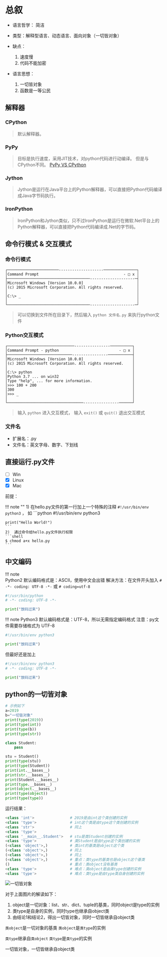 # 总叙

- 语言哲学： 简洁
- 类型：解释型语言、动态语言、面向对象（一切皆对象）
- 缺点：
    1. 速度慢
    2. 代码不能加密

- 语言思想：
    1. 一切皆对象
    2. 函数是一等公民

## 解释器
### CPython
> 默认解释器。

### PyPy
> 目标是执行速度，采用JIT技术，对python代码进行动编译。
> 但是与CPython不同。 [PyPy VS CPython](http://pypy.readthedocs.org/en/latest/cpython_differences.html)

### Jython
> Jython是运行在Java平台上的Python解释器，可以直接把Python代码编译成Java字节码执行。

### IronPython
> IronPython和Jython类似，只不过IronPython是运行在微软.Net平台上的Python解释器，可以直接把Python代码编译成.Net的字节码。

## 命令行模式 & 交互模式
### 命令行模式

```shell
┌───────────────────────--------------------───────────────┐
│Command Prompt                                      - □ x │
├─────────────────────────────────────--------------------─┤
│Microsoft Windows [Version 10.0.0]                        │
│(c) 2015 Microsoft Corporation. All rights reserved.      │
│                                                          │
│C:\> _                                                    │
│                                                          │
└─────────────────────────────────────--------------------─┘
```


> 可以切换到文件所在目录下，然后输入 `python 文件名.py` 来执行python文件


### Python交互模式

```shell
┌──────────────────────────────----------------──────────┐
│Command Prompt - python                           - □ x │
├─────────────────────────────----------------───────────┤
│Microsoft Windows [Version 10.0.0]                      │
│(c) 2015 Microsoft Corporation. All rights reserved.    │
│                                                        │
│C:\> python                                             │
│Python 3.7 ... on win32                                 │
│Type "help", ... for more information.                  │
│>>> 100 + 200                                           │
│300                                                     │
│>>> _                                                   │
│                                                        │
└──────────────────────────────────----------------──────┘
```


> 输入 `python` 进入交互模式， 输入 `exit()` 或 `quit()` 退出交互模式

### 文件名
- 扩展名：.py
- 文件名：英文字母、数字、下划线

## 直接运行.py文件
- [ ] Win
- [x] Linux
- [x] Mac

前提：

!!! note ""
    1)  在hello.py文件的第一行加上一个特殊的注释 `#!/usr/bin/env python3` ， 如
    ```python
    #!/usr/bin/env python3
   
    print("Hello World!")
    ```
    2)  通过命令给hello.py文件执行权限
    ```shell
    $ chmod a+x hello.py
    ```

## 中文编码
!!! note    
    Python2 默认编码格式是：ASCII，使用中文会出错
    解决方法：在文件开头加入 `# -*- coding: UTF-8 -*-` 或 `# coding=utf-8`

```python
#!/usr/bin/python
# -*- coding: UTF-8 -*-

print("放码过来")
```

!!! note
    Python3 默认编码格式是：UTF-8，所以无需指定编码格式
    注意：py文件需要存储格式为 UTF-8

```python
#!/usr/bin/env python3

print("放码过来")
```

但最好还是加上

```python
#!/usr/bin/env python3
# -*- coding: UTF-8 -*-

print("放码过来")
```

## python的一切皆对象

```python
# 示例如下
a=2019
b="一切皆对象"
print(type(2019))
print(type(int))
print(type(b))
print(type(str))

class Student:
    pass

stu = Student()
print(type(stu))
print(type(Student))
print(int.__bases__)
print(str.__bases__)
print(Student.__bases__)
print(type.__bases__)
print(object.__bases__)
print(type(object))
print(type(type))
```
运行结果：
```python
<class 'int'>				 # 2019是由int这个类创建的实例
<class 'type'>				 # int这个类是由type这个类创建的实例
<class 'str'>				 # 同上
<class 'type'>
<class '__main__.Student'>   # stu是类Student创建的实例
<class 'type'>				 # 类Student是由type这个类创建的实例
(<class 'object'>,)			 # 类int的基类是object这个类
(<class 'object'>,)			 # 同上
(<class 'object'>,)			 # 同上
(<class 'object'>,)			 # 重点：类type的基类也是object这个基类
()							 # 重点：类object没有基类
<class 'type'>				 # 难点：类object是由类type创建的实例
<class 'type'>				 # 难点：类type是由type类自身创建的实例
```

![一切皆对象](https://blogpicure.oss-cn-shenzhen.aliyuncs.com/blog/illustration-pic/Py/1-1-一切皆对象.png)


对于上面图片的解读如下：

1. object是一切对象：list、str、dict、tuple的基类，同时object是type的实例
2. 类type是自身的实例，同时type也继承自object类
3. 由结论1和结论2，得出一切皆对象，同时一切皆继承自object类


`类object`是一切对象的基类
`类object`是`类type`的实例

`类type`继承自`类object`
`类type`是`类type`的实例

一切皆对象，一切皆继承自object类
